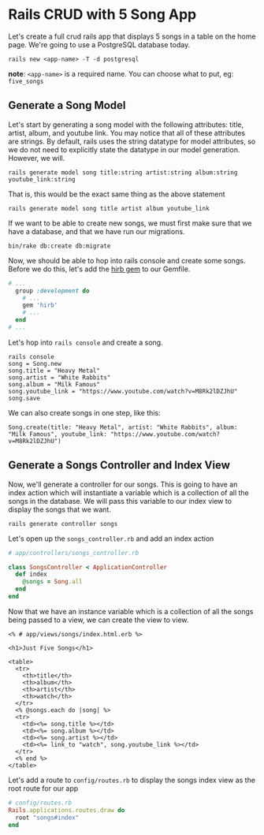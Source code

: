 # Rails CRUD with 5 Song App
Let's create a full crud rails app that displays 5 songs in a table on the home page. We're going to use a PostgreSQL database today.
```
rails new <app-name> -T -d postgresql
```
**note**: `<app-name>` is a required name. You can choose what to put, eg: `five_songs`

## Generate a Song Model
Let's start by generating a song model with the following attributes: title, artist, album, and youtube link. You may notice that all of these attributes are strings. By default, rails uses the string datatype for model attributes, so we do not need to explicitly state the datatype in our model generation. However, we will.  
```
rails generate model song title:string artist:string album:string youtube_link:string
```
That is, this would be the exact same thing as the above statement
```
rails generate model song title artist album youtube_link
```
If we want to be able to create new songs, we must first make sure that
we have a database, and that we have run our migrations.
```
bin/rake db:create db:migrate
```
Now, we should be able to hop into rails console and create some songs.
Before we do this, let's add the [hirb gem](https://github.com/cldwalker/hirb) to our Gemfile.
```ruby
# ...
  group :development do
    # ...
    gem 'hirb'
    # ...
  end
# ...
```
Let's hop into `rails console` and create a song.
```
rails console
song = Song.new
song.title = "Heavy Metal"
song.artist = "White Rabbits"
song.album = "Milk Famous"
song.youtube_link = "https://www.youtube.com/watch?v=M8Rk2lDZJhU"
song.save
```
We can also create songs in one step, like this:
```
Song.create(title: "Heavy Metal", artist: "White Rabbits", album: "Milk Famous", youtube_link: "https://www.youtube.com/watch?v=M8Rk2lDZJhU")
```
## Generate a Songs Controller and Index View
Now, we'll generate a controller for our songs. This is going to have an index action which will instantiate a variable which is a collection of all the songs in the database. We will pass this variable to our index view to display the songs that we want.
```
rails generate controller songs
```
Let's open up the `songs_controller.rb` and add an index action
```ruby
# app/controllers/songs_controller.rb

class SongsController < ApplicationController
  def index
    @songs = Song.all
  end
end
```
Now that we have an instance variable which is a collection of all the songs being passed to a view, we can create the view to view.
```erb
<% # app/views/songs/index.html.erb %>

<h1>Just Five Songs</h1>

<table>
  <tr>
    <th>title</th>
    <th>album</th>
    <th>artist</th>
    <th>watch</th>
  </tr>
  <% @songs.each do |song| %>
  <tr>
    <td><%= song.title %></td>
    <td><%= song.album %></td>
    <td><%= song.artist %></td>
    <td><%= link_to "watch", song.youtube_link %></td>
  </tr>
  <% end %>
</table>
```
Let's add a route to `config/routes.rb` to display the songs index view as the root route for our app
```ruby
# config/routes.rb
Rails.applications.routes.draw do
  root "songs#index"
end
```
